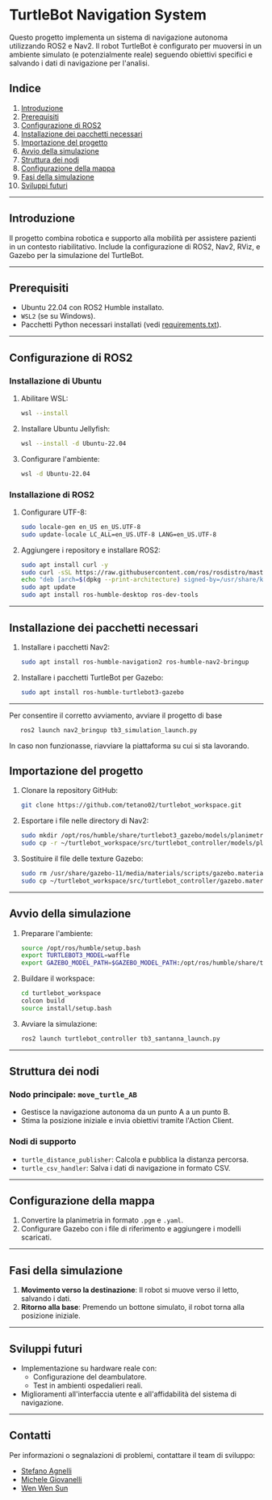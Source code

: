 # TurtleBot Navigation System

Questo progetto implementa un sistema di navigazione autonoma utilizzando ROS2 e Nav2. Il robot TurtleBot è configurato per muoversi in un ambiente simulato (e potenzialmente reale) seguendo obiettivi specifici e salvando i dati di navigazione per l'analisi.

## Indice
1. [Introduzione](#introduzione)
2. [Prerequisiti](#prerequisiti)
3. [Configurazione di ROS2](#configurazione-di-ros2)
4. [Installazione dei pacchetti necessari](#installazione-dei-pacchetti-necessari)
5. [Importazione del progetto](#importazione-del-progetto)
6. [Avvio della simulazione](#avvio-della-simulazione)
7. [Struttura dei nodi](#struttura-dei-nodi)
8. [Configurazione della mappa](#configurazione-della-mappa)
9. [Fasi della simulazione](#fasi-della-simulazione)
10. [Sviluppi futuri](#sviluppi-futuri)

---

## Introduzione
Il progetto combina robotica e supporto alla mobilità per assistere pazienti in un contesto riabilitativo. Include la configurazione di ROS2, Nav2, RViz, e Gazebo per la simulazione del TurtleBot.

---

## Prerequisiti
- Ubuntu 22.04 con ROS2 Humble installato.
- `WSL2` (se su Windows).
- Pacchetti Python necessari installati (vedi [requirements.txt](#)).

---

## Configurazione di ROS2
### Installazione di Ubuntu
1. Abilitare WSL:
   ```bash
   wsl --install
   ```
2. Installare Ubuntu Jellyfish:
   ```bash
   wsl --install -d Ubuntu-22.04
   ```
3. Configurare l'ambiente:
   ```bash
   wsl -d Ubuntu-22.04
   ```

### Installazione di ROS2
1. Configurare UTF-8:
   ```bash
   sudo locale-gen en_US en_US.UTF-8
   sudo update-locale LC_ALL=en_US.UTF-8 LANG=en_US.UTF-8
   ```
2. Aggiungere i repository e installare ROS2:
   ```bash
   sudo apt install curl -y
   sudo curl -sSL https://raw.githubusercontent.com/ros/rosdistro/master/ros.key -o /usr/share/keyrings/ros-archive-keyring.gpg
   echo "deb [arch=$(dpkg --print-architecture) signed-by=/usr/share/keyrings/ros-archive-keyring.gpg] http://packages.ros.org/ros2/ubuntu $(lsb_release -cs) main" | sudo tee /etc/apt/sources.list.d/ros2.list
   sudo apt update
   sudo apt install ros-humble-desktop ros-dev-tools
   ```

---

## Installazione dei pacchetti necessari
1. Installare i pacchetti Nav2:
   ```bash
   sudo apt install ros-humble-navigation2 ros-humble-nav2-bringup
   ```
2. Installare i pacchetti TurtleBot per Gazebo:
   ```bash
   sudo apt install ros-humble-turtlebot3-gazebo
   ```

---
Per consentire il corretto avviamento, avviare il progetto di base
```bash
   ros2 launch nav2_bringup tb3_simulation_launch.py
   ```
In caso non funzionasse, riavviare la piattaforma su cui si sta lavorando.
## Importazione del progetto
1. Clonare la repository GitHub:
   ```bash
   git clone https://github.com/tetano02/turtlebot_workspace.git
   ```
2. Esportare i file nelle directory di Nav2:
   ```bash
   sudo mkdir /opt/ros/humble/share/turtlebot3_gazebo/models/planimetria_santanna
   sudo cp -r ~/turtlebot_workspace/src/turtlebot_controller/models/planimetria_santanna/* /opt/ros/humble/share/turtlebot3_gazebo/models/planimetria_santanna
   ```
3. Sostituire il file delle texture Gazebo:
   ```bash
   sudo rm /usr/share/gazebo-11/media/materials/scripts/gazebo.material
   sudo cp ~/turtlebot_workspace/src/turtlebot_controller/gazebo.material /usr/share/gazebo-11/media/materials/scripts/
   ```
---

## Avvio della simulazione
1. Preparare l'ambiente:
   ```bash
   source /opt/ros/humble/setup.bash
   export TURTLEBOT3_MODEL=waffle
   export GAZEBO_MODEL_PATH=$GAZEBO_MODEL_PATH:/opt/ros/humble/share/turtlebot3_gazebo/models
   ```
2. Buildare il workspace:
   ```bash
   cd turtlebot_workspace
   colcon build
   source install/setup.bash
   ```
3. Avviare la simulazione:
   ```bash
   ros2 launch turtlebot_controller tb3_santanna_launch.py
   ```

---

## Struttura dei nodi
### Nodo principale: `move_turtle_AB`
- Gestisce la navigazione autonoma da un punto A a un punto B.
- Stima la posizione iniziale e invia obiettivi tramite l'Action Client.

### Nodi di supporto
- `turtle_distance_publisher`: Calcola e pubblica la distanza percorsa.
- `turtle_csv_handler`: Salva i dati di navigazione in formato CSV.

---

## Configurazione della mappa
1. Convertire la planimetria in formato `.pgm` e `.yaml`.
2. Configurare Gazebo con i file di riferimento e aggiungere i modelli scaricati.

---

## Fasi della simulazione
1. **Movimento verso la destinazione**: Il robot si muove verso il letto, salvando i dati.
2. **Ritorno alla base**: Premendo un bottone simulato, il robot torna alla posizione iniziale.

---

## Sviluppi futuri
- Implementazione su hardware reale con:
  - Configurazione del deambulatore.
  - Test in ambienti ospedalieri reali.
- Miglioramenti all'interfaccia utente e all'affidabilità del sistema di navigazione.

---

## Contatti
Per informazioni o segnalazioni di problemi, contattare il team di sviluppo: 
- [Stefano Agnelli](https://github.com/tetano02)
- [Michele Giovanelli]()
- [Wen Wen Sun]()
